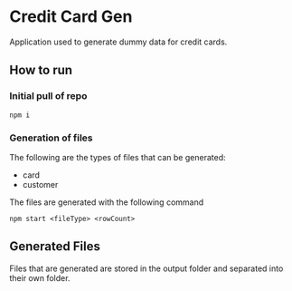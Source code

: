 # Credit Card Gen

Application used to generate dummy data for credit cards.

## How to run
### Initial pull of repo
```npm i```
### Generation of files
The following are the types of files that can be generated:
- card
- customer

The files are generated with the following command

```npm start <fileType> <rowCount>```

## Generated Files
Files that are generated are stored in the output folder and separated into their own folder.